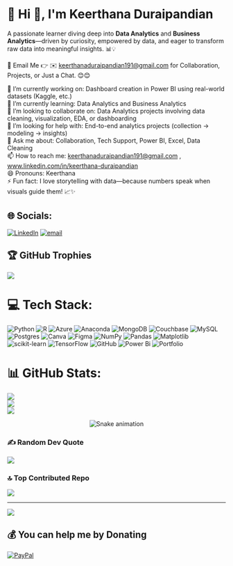 # 💫 Hi 👋, I'm Keerthana Duraipandian

A passionate learner diving deep into **Data Analytics** and **Business Analytics**—driven by curiosity, empowered by data, and eager to transform raw data into meaningful insights. 📊💡

📧 Email Me 👉 ✉️ keerthanaduraipandian191@gmail.com for Collaboration, Projects, or Just a Chat. 😊😊

🔭 I’m currently working on: Dashboard creation in Power BI using real-world datasets (Kaggle, etc.)  
🌱 I’m currently learning: Data Analytics and Business Analytics  
👯 I’m looking to collaborate on: Data Analytics projects involving data cleaning, visualization, EDA, or dashboarding  
🤔 I’m looking for help with: End-to-end analytics projects (collection → modeling → insights)  
💬 Ask me about: Collaboration, Tech Support, Power BI, Excel, Data Cleaning  
📫 How to reach me: keerthanaduraipandian191@gmail.com , www.linkedin.com/in/keerthana-duraipandian  
😄 Pronouns: Keerthana  
⚡ Fun fact: I love storytelling with data—because numbers speak when visuals guide them! 📈✨

## 🌐 Socials:
[![LinkedIn](https://img.shields.io/badge/LinkedIn-%230077B5.svg?logo=linkedin&logoColor=white)](www.linkedin.com/in/keerthana-duraipandian) [![email](https://img.shields.io/badge/Email-D14836?logo=gmail&logoColor=white)](mailto:keerthanaduraipandian191@gmail.com) 

## 🏆 GitHub Trophies
![](https://github-profile-trophy.vercel.app/?username=keerthana-duraipandian&theme=radical&no-frame=false&no-bg=true&margin-w=4)

# 💻 Tech Stack:
![Python](https://img.shields.io/badge/python-3670A0?style=for-the-badge&logo=python&logoColor=ffdd54) ![R](https://img.shields.io/badge/r-%23276DC3.svg?style=for-the-badge&logo=r&logoColor=white) ![Azure](https://img.shields.io/badge/azure-%230072C6.svg?style=for-the-badge&logo=microsoftazure&logoColor=white) ![Anaconda](https://img.shields.io/badge/Anaconda-%2344A833.svg?style=for-the-badge&logo=anaconda&logoColor=white) ![MongoDB](https://img.shields.io/badge/MongoDB-%234ea94b.svg?style=for-the-badge&logo=mongodb&logoColor=white) ![Couchbase](https://img.shields.io/badge/Couchbase-EA2328?style=for-the-badge&logo=couchbase&logoColor=white) ![MySQL](https://img.shields.io/badge/mysql-4479A1.svg?style=for-the-badge&logo=mysql&logoColor=white) ![Postgres](https://img.shields.io/badge/postgres-%23316192.svg?style=for-the-badge&logo=postgresql&logoColor=white) ![Canva](https://img.shields.io/badge/Canva-%2300C4CC.svg?style=for-the-badge&logo=Canva&logoColor=white) ![Figma](https://img.shields.io/badge/figma-%23F24E1E.svg?style=for-the-badge&logo=figma&logoColor=white) ![NumPy](https://img.shields.io/badge/numpy-%23013243.svg?style=for-the-badge&logo=numpy&logoColor=white) ![Pandas](https://img.shields.io/badge/pandas-%23150458.svg?style=for-the-badge&logo=pandas&logoColor=white) ![Matplotlib](https://img.shields.io/badge/Matplotlib-%23ffffff.svg?style=for-the-badge&logo=Matplotlib&logoColor=black) ![scikit-learn](https://img.shields.io/badge/scikit--learn-%23F7931E.svg?style=for-the-badge&logo=scikit-learn&logoColor=white) ![TensorFlow](https://img.shields.io/badge/TensorFlow-%23FF6F00.svg?style=for-the-badge&logo=TensorFlow&logoColor=white) ![GitHub](https://img.shields.io/badge/github-%23121011.svg?style=for-the-badge&logo=github&logoColor=white) ![Power Bi](https://img.shields.io/badge/power_bi-F2C811?style=for-the-badge&logo=powerbi&logoColor=black) ![Portfolio](https://img.shields.io/badge/Portfolio-%23000000.svg?style=for-the-badge&logo=firefox&logoColor=#FF7139)
# 📊 GitHub Stats:
![](https://github-readme-stats.vercel.app/api?username=keerthana-duraipandian&theme=dark&hide_border=false&include_all_commits=true&count_private=false)<br/>
![](https://nirzak-streak-stats.vercel.app/?user=keerthana-duraipandian&theme=dark&hide_border=false)<br/>
![](https://github-readme-stats.vercel.app/api/top-langs/?username=keerthana-duraipandian&theme=dark&hide_border=false&include_all_commits=true&count_private=false&layout=compact)


<!-- Snake Game Repo View -->

<div align="center">
  <img src="https://profile-readme-generator.com/assets/snake.svg" alt="Snake animation" />
</div>

### ✍️ Random Dev Quote
![](https://quotes-github-readme.vercel.app/api?type=horizontal&theme=radical)

### 🔝 Top Contributed Repo
![](https://github-contributor-stats.vercel.app/api?username=keerthana-duraipandian&limit=5&theme=dark&combine_all_yearly_contributions=true)

---
[![](https://visitcount.itsvg.in/api?id=keerthana-duraipandian&icon=0&color=0)](https://visitcount.itsvg.in)

  ## 💰 You can help me by Donating
  [![PayPal](https://img.shields.io/badge/PayPal-00457C?style=for-the-badge&logo=paypal&logoColor=white)](https://paypal.me/Keerthana-duraipandian) 

  
<!-- Proudly created with GPRM ( https://gprm.itsvg.in ) -->
